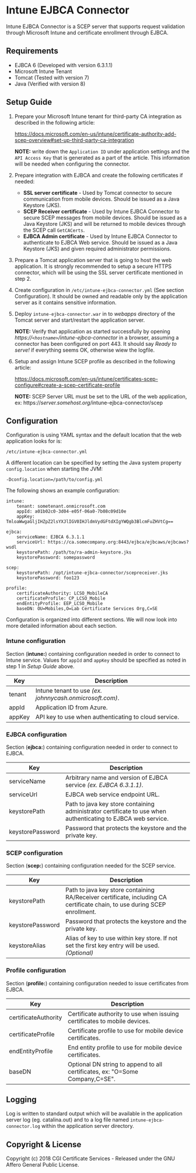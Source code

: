 # Intune EJBCA Connector
Intune EJBCA Connector is a SCEP server that supports request validation 
through Microsoft Intune and certificate enrollment through EJBCA.

## Requirements
- EJBCA 6 (Developed with version 6.3.1.1)
- Microsoft Intune Tenant
- Tomcat (Tested with version 7)
- Java (Verified with version 8)

## Setup Guide
1.  Prepare your Microsoft Intune tenant for third-party CA integration as
    described in the following article:
    
    https://docs.microsoft.com/en-us/intune/certificate-authority-add-scep-overview#set-up-third-party-ca-integration
    
    **NOTE:** write down the `Application ID` under application settings and the
    `API Access Key` that is generated as a part of the article. This information will
    be needed when configuring the connector.

2.  Prepare integration with EJBCA and create the following certificates if needed:

    - **SSL server certificate** - Used by Tomcat connector to secure communication from mobile devices. Should be issued as a Java Keystore (JKS).
    - **SCEP Receiver certificate** - Used by Intune EJBCA Connector to secure SCEP messages from mobile devices. Should be issued as a Java Keystore (JKS) and will be returned to mobile devices through the SCEP call `GetCACerts`.
    - **EJBCA Admin certificate** - Used by Intune EJBCA Connector to authenticate to EJBCA Web service. Should be issued as a Java Keystore (JKS) and given required administrator permissions.

3.  Prepare a Tomcat application server that is going to host the
    web application. It is strongly recommended to setup a secure HTTPS
    connector, which will be using the SSL server certificate mentioned in step 2.
    
4.  Create configuration in `/etc/intune-ejbca-connector.yml` 
    (See section Configuration). It should be owned and readable only by the application server as it contains sensitive information.
    
5.  Deploy `intune-ejbca-connector.war` in to *webapps* directory
    of the Tomcat server and start/restart the application server.
    
    **NOTE:** Verify that application as started successfully by opening *https://`<hostname>`/intune-ejbca-connector*
    in a browser, assuming a connector has been configured on port 443. It should say *Ready to serve!* if everything seems OK, 
    otherwise wiew the logfile.

6.  Setup and assign Intune SCEP profile as described in the following
    article:
    
    https://docs.microsoft.com/en-us/intune/certificates-scep-configure#create-a-scep-certificate-profile

    **NOTE:** SCEP Server URL must be set to the URL of the web 
    application, ex: https://*server.somehost.org*/intune-ejbca-connector/scep

## Configuration
Configuration is using YAML syntax and the default location
that the web application looks for is:

    /etc/intune-ejbca-connector.yml

A different location can be specified by setting the Java
system property `config.location` when starting the JVM:
 
    -Dconfig.location=/path/to/config.yml

The following shows an example configuration:
    
    intune:
        tenant: sometenant.onmicrosoft.com
        appId: a01b02c0-3d04-e05f-06a0-7b08c09d10e
        appKey: TmloaWwgaGljIHZpZ2lsYXJlIGV0IHJldmVydGFtdXIgYWQgb3BlcmFuZHVtCg==
    
    ejbca:
        serviceName: EJBCA 6.3.1.1
        serviceUrl: https://ca.somecompany.org:8443/ejbca/ejbcaws/ejbcaws?wsdl
        keystorePath: /path/to/ra-admin-keystore.jks
        keystorePassword: somepassword
  
    scep:
        keystorePath: /opt/intune-ejbca-connector/scepreceiver.jks
        keystorePassword: foo123
        
    profile:
        certificateAuthority: LCSO_MobileCA
        certificateProfile: CP_LCSO_Mobile
        endEntityProfile: EEP_LCSO_Mobile
        baseDN: OU=Mobiles,O=Lab Certificate Services Org,C=SE   

Configuration is organized into different sections. We will now look into 
more detailed information about each section.

### Intune configuration
Section (**intune:**) containing configuration needed in order to connect to Intune service.
Values for `appId` and `appKey` should be specified as noted in step 1 in _Setup Guide_ above.

| Key    | Description
| ------ | -----------
| tenant | Intune tenant to use _(ex. johnnycash.onmicrosoft.com)_.
| appId  | Application ID from Azure.
| appKey | API key to use when authenticating to cloud service.

### EJBCA configuration
Section (**ejbca:**) containing configuration needed in order to connect to EJBCA.

| Key              | Description
| ---------------- | -----------
| serviceName      | Arbitrary name and version of EJBCA service _(ex. EJBCA 6.3.1.1)_.
| serviceUrl       | EJBCA web service endpoint URL.
| keystorePath     | Path to java key store containing administrator certificate to use when authenticating to EJBCA web service.
| keystorePassword | Password that protects the keystore and the private key.

### SCEP configuration
Section (**scep:**) containing configuration needed for the SCEP service.

| Key              | Description
| ---------------- | -----------
| keystorePath     | Path to java key store containing RA/Receiver certificate, including CA certificate chain, to use during SCEP enrollment.
| keystorePassword | Password that protects the keystore and the private key.
| keystoreAlias    | Alias of key to use within key store. If not set the first key entry will be used. *(Optional)*

### Profile configuration
Section (**profile:**) containing configuration needed to issue certificates from EJBCA.

| Key                  | Description
| -------------------- | -----------
| certificateAuthority | Certificate authority to use when issuing certificates to mobile devices.
| certificateProfile   | Certificate profile to use for mobile device certificates.
| endEntityProfile     | End entity profile to use for mobile device certificates.
| baseDN               | Optional DN string to append to all certificates, ex: "O=Some Company,C=SE".

## Logging
Log is written to standard output which will be available in the application server log (eg. catalina.out)
and to a log file named `intune-ejbca-connector.log` within the application server directory.

## Copyright & License
Copyright (c) 2018 CGI Certificate Services - Released under the 
GNU Affero General Public License.